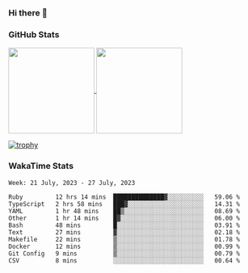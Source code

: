 ### Hi there 👋

### GitHub Stats

<a href="https://github.com/anuraghazra/github-readme-stats">
  <img align="center" height="170px" src="https://github-readme-stats.vercel.app/api/top-langs/?username=tksfjt1024&layout=compact&count_private=true&show_icons=true&show_icons=true&theme=graywhite" />
</a>
<a href="https://github.com/anuraghazra/github-readme-stats">
  <img align="center" height="170px" src="https://github-readme-stats.vercel.app/api?username=tksfjt1024&count_private=true&show_icons=true&show_icons=true&theme=graywhite" />
</a>

[![trophy](https://github-profile-trophy.vercel.app/?username=tksfjt1024)](https://github.com/ryo-ma/github-profile-trophy)

### WakaTime Stats

<!--START_SECTION:waka-->
```text
Week: 21 July, 2023 - 27 July, 2023

Ruby         12 hrs 14 mins  ██████████████▓░░░░░░░░░░   59.06 % 
TypeScript   2 hrs 58 mins   ███▓░░░░░░░░░░░░░░░░░░░░░   14.31 % 
YAML         1 hr 48 mins    ██▒░░░░░░░░░░░░░░░░░░░░░░   08.69 % 
Other        1 hr 14 mins    █▓░░░░░░░░░░░░░░░░░░░░░░░   06.00 % 
Bash         48 mins         █░░░░░░░░░░░░░░░░░░░░░░░░   03.91 % 
Text         27 mins         ▓░░░░░░░░░░░░░░░░░░░░░░░░   02.18 % 
Makefile     22 mins         ▒░░░░░░░░░░░░░░░░░░░░░░░░   01.78 % 
Docker       12 mins         ▒░░░░░░░░░░░░░░░░░░░░░░░░   00.99 % 
Git Config   9 mins          ▒░░░░░░░░░░░░░░░░░░░░░░░░   00.79 % 
CSV          8 mins          ░░░░░░░░░░░░░░░░░░░░░░░░░   00.64 % 
```
<!--END_SECTION:waka-->
